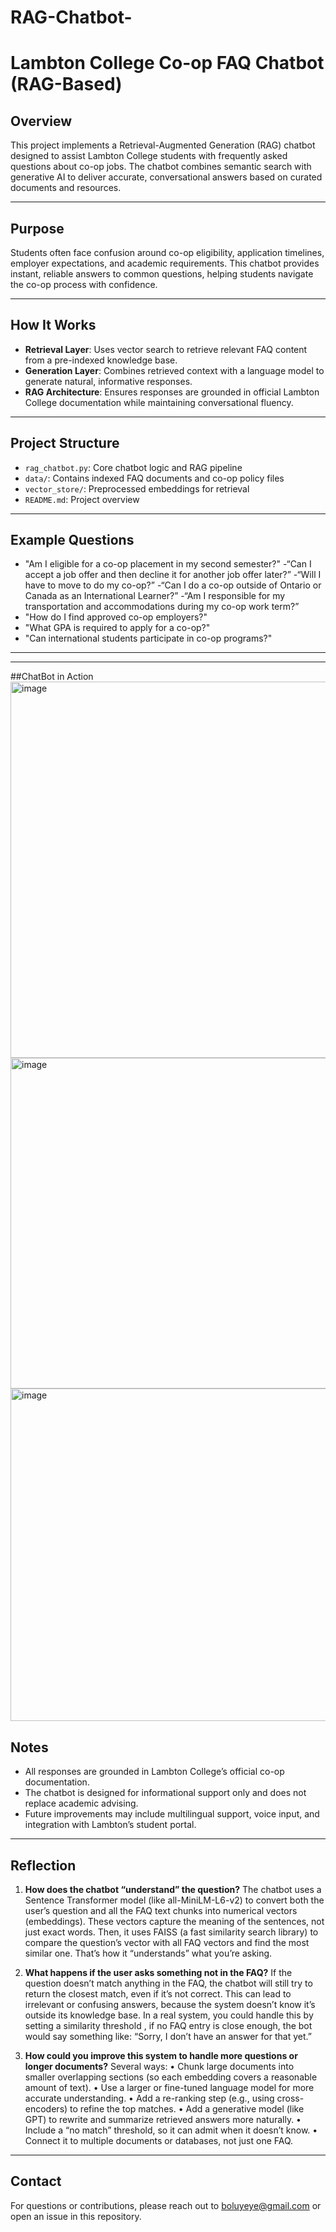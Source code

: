 # RAG-Chatbot-
#  Lambton College Co-op FAQ Chatbot (RAG-Based)

## Overview

This project implements a Retrieval-Augmented Generation (RAG) chatbot designed to assist Lambton College students with frequently asked questions about co-op jobs. The chatbot combines semantic search with generative AI to deliver accurate, conversational answers based on curated documents and resources.

---

## Purpose

Students often face confusion around co-op eligibility, application timelines, employer expectations, and academic requirements. This chatbot provides instant, reliable answers to common questions, helping students navigate the co-op process with confidence.

---

##  How It Works

- **Retrieval Layer**: Uses vector search to retrieve relevant FAQ content from a pre-indexed knowledge base.
- **Generation Layer**: Combines retrieved context with a language model to generate natural, informative responses.
- **RAG Architecture**: Ensures responses are grounded in official Lambton College documentation while maintaining conversational fluency.

---

## Project Structure

- `rag_chatbot.py`: Core chatbot logic and RAG pipeline
- `data/`: Contains indexed FAQ documents and co-op policy files
- `vector_store/`: Preprocessed embeddings for retrieval
- `README.md`: Project overview 

---

## Example Questions

- "Am I eligible for a co-op placement in my second semester?"
-“Can I accept a job offer and then decline it for another job offer later?”
-“Will I have to move to do my co-op?”
-“Can I do a co-op outside of Ontario or Canada as an International Learner?”
-“Am I responsible for my transportation and accommodations during my co-op work term?”
- "How do I find approved co-op employers?"
- "What GPA is required to apply for a co-op?"
- "Can international students participate in co-op programs?"


---

---
##ChatBot in Action
 <img width="915" height="602" alt="image" src="https://github.com/user-attachments/assets/81ad3478-775d-412e-9812-89bf0387384b" />
 <img width="719" height="529" alt="image" src="https://github.com/user-attachments/assets/7c3d8d4c-ff52-45eb-a5f0-4f3c6b34ac19" />
 <img width="806" height="532" alt="image" src="https://github.com/user-attachments/assets/c9f50146-2d7f-4e0f-9621-d700913301eb" />




 

 
## Notes

- All responses are grounded in Lambton College’s official co-op documentation.
- The chatbot is designed for informational support only and does not replace academic advising.
- Future improvements may include multilingual support, voice input, and integration with Lambton’s student portal.

---

## Reflection

1. **How does the chatbot “understand” the question?**
The chatbot uses a Sentence Transformer model (like all-MiniLM-L6-v2) to convert both the user’s question and all the FAQ text chunks into numerical vectors (embeddings).
These vectors capture the meaning of the sentences, not just exact words.
Then, it uses FAISS (a fast similarity search library) to compare the question’s vector with all FAQ vectors and find the most similar one. That’s how it “understands” what you’re asking.

2. **What happens if the user asks something not in the FAQ?**
If the question doesn’t match anything in the FAQ, the chatbot will still try to return the closest match, even if it’s not correct. This can lead to irrelevant or confusing answers, because the system doesn’t know it’s outside its knowledge base.
In a real system, you could handle this by setting a similarity threshold , if no FAQ entry is close enough, the bot would say something like:
“Sorry, I don’t have an answer for that yet.”

3. **How could you improve this system to handle more questions or longer documents?**
Several ways:
•	Chunk large documents into smaller overlapping sections (so each embedding covers a reasonable amount of text).
•	Use a larger or fine-tuned language model for more accurate understanding.
•	Add a re-ranking step (e.g., using cross-encoders) to refine the top matches.
•	Add a generative model (like GPT) to rewrite and summarize retrieved answers more naturally.
•	Include a “no match” threshold, so it can admit when it doesn’t know.
•	Connect it to multiple documents or databases, not just one FAQ.
---

## Contact

For questions or contributions, please reach out to boluyeye@gmail.com or open an issue in this repository.

